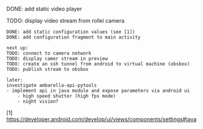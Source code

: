 DONE: add static video player

TODO: display video stream from rollei camera

    DONE: add static configuration values (see [1])
    DONE: add configuration fragment to main activity
    
    next up:
    TODO: connect to camera network 
    TODO: display camer stream in preview
    TODO: create an ssh tunnel from android to virtual machine (obsbox)
    TODO: publish stream to obsbox

    later:
    investigate ambarella-api-pytools
    - implement api in java module and expose parameters via android ui
        - high speed shutter (high fps mode)
        - night vision?

[1] https://developer.android.com/develop/ui/views/components/settings#java